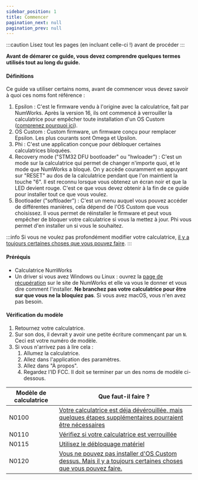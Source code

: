 ```yaml
---
sidebar_position: 1
title: Commencer
pagination_next: null
pagination_prev: null
---
```


:::caution
Lisez tout les pages (en incluant celle-ci !) avant de procéder
:::

**Avant de démarer ce guide, vous devez comprendre quelques termes utilisés tout au long du guide.**

#### Définitions

Ce guide va utiliser certains noms, avant de commencer vous devez savoir à quoi ces noms font référence :

1. Epsilon : C'est le firmware vendu à l'origine avec la calculatrice, fait par NumWorks. Après la version 16, ils ont commencé à verrouiller la calculatrice pour empêcher toute installation d'un OS Custom ([comprenez pourquoi ici](https://tiplanet.org/forum/viewtopic.php?f=97&t=24968)).
2. OS Custom : Custom firmware, un firmware conçu pour remplacer Epsilon. Les plus courants sont Omega et Upsilon.
3. Phi : C'est une application conçue pour débloquer certaines calculatrices bloquées.
4. Recovery mode ("STM32 DFU bootloader" ou "hwloader") : C'est un mode sur la calculatrice qui permet de changer n'importe quoi, et le mode que NumWorks a bloqué. On y accède couramment en appuyant sur "RESET" au dos de la calculatrice pendant que l'on maintient la touche "6". Il est reconnu lorsque vous obtenez un écran noir et que la LED devient rouge. C'est ce que vous devez obtenir à la fin de ce guide pour installer tout ce que vous voulez.
5. Bootloader ("softloader") : C'est un menu auquel vous pouvez accéder de différentes manières, cela dépend de l'OS Custom que vous choisissez. Il vous permet de réinstaller le firmware et peut vous empêcher de bloquer votre calculatrice si vous la mettez à jour. Phi vous permet d'en installer un si vous le souhaitez.

:::info
Si vous ne voulez pas profondément modifier votre calculatrice, [il y a toujours certaines choses que vous pouvez faire](/docs/unlock/what-to-do-locked).
:::

#### Préréquis

- Calculatrice NumWorks
- Un driver si vous avez Windows ou Linux : ouvrez la [page de récupération](https://numworks.com/rescue) sur le site de NumWorks et elle va vous le donner et vous dire comment l'installer. **Ne branchez pas votre calculatrice pour être sur que vous ne la bloquiez pas**. Si vous avez macOS, vous n'en avez pas besoin.

#### Vérification du modèle

1. Retournez votre calculatrice.
2. Sur son dos, il devrait y avoir une petite écriture commençant par un `N`. Ceci est votre numéro de modèle.
3. Si vous n'arrivez pas à lire cela :
    1. Allumez la calculatrice.
    2. Allez dans l'application des paramètres.
    3. Allez dans "À propos".
    4. Regardez l'ID FCC. Il doit se terminer par un des noms de modèle ci-dessous.

| Modèle de calculatrice | Que faut-il faire ? |
|------------------|----------------------------------------------------------------|
| N0100            | [Votre calculatrice est déja dévérouillée, mais quelques étapes supplémentaires pourraient être nécessaires](/docs/n0100-extra-steps) |
| N0110            | [Vérifiez si votre calculatrice est verrouillée](/docs/unlock/n0110-is-locked) |
| N0115            | [Utilisez le débloquage matériel](/docs/unlock/n0110-is-locked) |
| N0120    | [Vous ne pouvez pas installer d'OS Custom dessus. Mais il y a toujours certaines choses que vous pouvez faire.](/docs/unlock/what-to-do-locked) |
